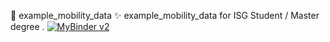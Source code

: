 📎 example_mobility_data ✨
example_mobility_data for ISG Student / Master degree .
[![MyBinder v2](https://mybinder.org/badge_logo.svg)](https://mybinder.org/v2/gh/chokrihamza/example_mobility_data/master)

